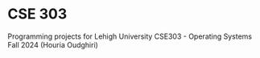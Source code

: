 # CSE 303

Programming projects for Lehigh University CSE303 - Operating Systems Fall 2024 (Houria Oudghiri)
